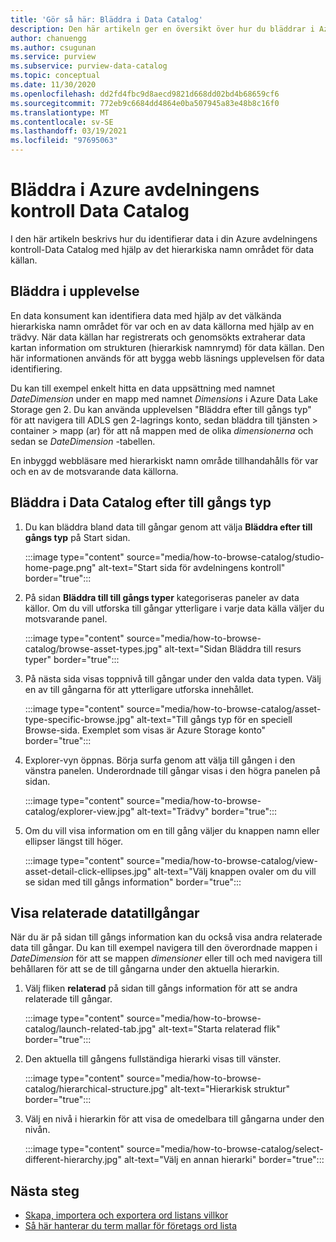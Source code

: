```yaml
---
title: 'Gör så här: Bläddra i Data Catalog'
description: Den här artikeln ger en översikt över hur du bläddrar i Azure avdelningens kontroll-Data Catalog baserat på till gångs typ.
author: chanuengg
ms.author: csugunan
ms.service: purview
ms.subservice: purview-data-catalog
ms.topic: conceptual
ms.date: 11/30/2020
ms.openlocfilehash: dd2fd4fbc9d8aecd9821d668dd02bd4b68659cf6
ms.sourcegitcommit: 772eb9c6684dd4864e0ba507945a83e48b8c16f0
ms.translationtype: MT
ms.contentlocale: sv-SE
ms.lasthandoff: 03/19/2021
ms.locfileid: "97695063"
---
```

# <a name="browse-the-azure-purview-data-catalog"></a>Bläddra i Azure avdelningens kontroll Data Catalog

I den här artikeln beskrivs hur du identifierar data i din Azure avdelningens kontroll-Data Catalog med hjälp av det hierarkiska namn området för data källan.

## <a name="browse-experience"></a>Bläddra i upplevelse

En data konsument kan identifiera data med hjälp av det välkända hierarkiska namn området för var och en av data källorna med hjälp av en trädvy. När data källan har registrerats och genomsökts extraherar data kartan information om strukturen (hierarkisk namnrymd) för data källan. Den här informationen används för att bygga webb läsnings upplevelsen för data identifiering.

Du kan till exempel enkelt hitta en data uppsättning med namnet *DateDimension* under en mapp med namnet *Dimensions* i Azure Data Lake Storage gen 2. Du kan använda upplevelsen "Bläddra efter till gångs typ" för att navigera till ADLS gen 2-lagrings konto, sedan bläddra till tjänsten > container > mapp (ar) för att nå mappen med de olika *dimensionerna* och sedan se *DateDimension* -tabellen.

En inbyggd webbläsare med hierarkiskt namn område tillhandahålls för var och en av de motsvarande data källorna.

## <a name="browse-the-data-catalog-by-asset-type"></a>Bläddra i Data Catalog efter till gångs typ

1. Du kan bläddra bland data till gångar genom att välja **Bläddra efter till gångs typ** på Start sidan.

    :::image type="content" source="media/how-to-browse-catalog/studio-home-page.png" alt-text="Start sida för avdelningens kontroll" border="true":::

1. På sidan **Bläddra till till gångs typer** kategoriseras paneler av data källor. Om du vill utforska till gångar ytterligare i varje data källa väljer du motsvarande panel.

    :::image type="content" source="media/how-to-browse-catalog/browse-asset-types.jpg" alt-text="Sidan Bläddra till resurs typer" border="true":::

1. På nästa sida visas toppnivå till gångar under den valda data typen. Välj en av till gångarna för att ytterligare utforska innehållet.

    :::image type="content" source="media/how-to-browse-catalog/asset-type-specific-browse.jpg" alt-text="Till gångs typ för en speciell Browse-sida. Exemplet som visas är Azure Storage konto" border="true":::

1. Explorer-vyn öppnas. Börja surfa genom att välja till gången i den vänstra panelen. Underordnade till gångar visas i den högra panelen på sidan.

    :::image type="content" source="media/how-to-browse-catalog/explorer-view.jpg" alt-text="Trädvy" border="true":::

1. Om du vill visa information om en till gång väljer du knappen namn eller ellipser längst till höger.

    :::image type="content" source="media/how-to-browse-catalog/view-asset-detail-click-ellipses.jpg" alt-text="Välj knappen ovaler om du vill se sidan med till gångs information" border="true":::

## <a name="view-related-data-assets"></a>Visa relaterade datatillgångar

När du är på sidan till gångs information kan du också visa andra relaterade data till gångar. Du kan till exempel navigera till den överordnade mappen i *DateDimension* för att se mappen *dimensioner* eller till och med navigera till behållaren för att se de till gångarna under den aktuella hierarkin.

1. Välj fliken **relaterad** på sidan till gångs information för att se andra relaterade till gångar.

    :::image type="content" source="media/how-to-browse-catalog/launch-related-tab.jpg" alt-text="Starta relaterad flik" border="true":::

1. Den aktuella till gångens fullständiga hierarki visas till vänster.

    :::image type="content" source="media/how-to-browse-catalog/hierarchical-structure.jpg" alt-text="Hierarkisk struktur" border="true":::

1. Välj en nivå i hierarkin för att visa de omedelbara till gångarna under den nivån.

    :::image type="content" source="media/how-to-browse-catalog/select-different-hierarchy.jpg" alt-text="Välj en annan hierarki" border="true":::

## <a name="next-steps"></a>Nästa steg

- [Skapa, importera och exportera ord listans villkor](how-to-create-import-export-glossary.md)
- [Så här hanterar du term mallar för företags ord lista](how-to-manage-term-templates.md)
